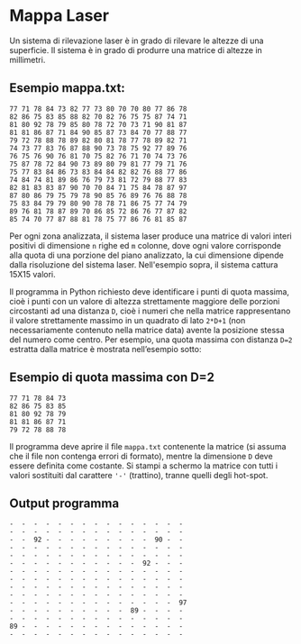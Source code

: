 # Mappa Laser

Un sistema di rilevazione laser è in grado di rilevare le altezze di una superficie. Il sistema è in grado di produrre
una matrice di altezze in millimetri.

## Esempio mappa.txt:

    77 71 78 84 73 82 77 73 80 70 70 80 77 86 78
    82 86 75 83 85 88 82 70 82 76 75 75 87 74 71
    81 80 92 78 79 85 80 78 72 70 73 71 90 81 87
    81 81 86 87 71 84 90 85 87 73 84 70 77 88 77
    79 72 78 88 78 89 82 80 81 78 77 78 89 82 71
    74 73 77 83 76 87 88 90 73 78 75 92 77 89 76
    76 75 76 90 76 81 70 75 82 76 71 70 74 73 76
    75 87 78 72 84 90 73 89 80 79 81 77 79 71 76
    75 77 83 84 86 73 83 84 84 82 82 76 88 77 86
    74 84 74 81 89 86 76 79 73 81 72 79 88 77 83
    82 81 83 83 87 90 70 70 84 71 75 84 78 87 97
    87 80 86 79 75 79 78 90 85 76 89 76 76 88 78
    75 83 84 79 79 80 90 78 78 71 86 75 77 74 79
    89 76 81 78 87 89 70 86 85 72 86 76 77 87 82
    85 74 70 77 87 88 81 78 75 77 86 76 81 85 87

Per ogni zona analizzata, il sistema laser produce una matrice di valori interi positivi di dimensione `n` righe ed `m`
colonne, dove ogni valore corrisponde alla quota di una porzione del piano analizzato, la cui dimensione dipende dalla
risoluzione del sistema laser. Nell'esempio sopra, il sistema cattura 15X15 valori.

Il programma in Python richiesto deve identificare i punti di quota massima, cioè i punti con un valore di altezza
strettamente maggiore delle porzioni circostanti ad una distanza `D`, cioè i numeri che nella matrice rappresentano il
valore strettamente massimo in un quadrato di lato `2*D+1` (non necessariamente contenuto nella matrice data) avente la
posizione stessa del numero come centro. Per esempio, una quota massima con distanza `D=2` estratta dalla matrice è
mostrata nell’esempio sotto:

## Esempio di quota massima con D=2

    77 71 78 84 73
    82 86 75 83 85
    81 80 92 78 79
    81 81 86 87 71
    79 72 78 88 78

Il programma deve aprire il file `mappa.txt` contenente la matrice (si assuma che il file non contenga errori di formato),
mentre la dimensione `D` deve essere definita come costante. Si stampi a schermo la matrice con tutti i valori sostituiti
dal carattere `'-'` (trattino), tranne quelli degli hot-spot.

## Output programma

    -  -  -  -  -  -  -  -  -  -  -  -  -  -  -
    -  -  -  -  -  -  -  -  -  -  -  -  -  -  -
    -  -  92 -  -  -  -  -  -  -  -  -  90 -  - 
    -  -  -  -  -  -  -  -  -  -  -  -  -  -  -
    -  -  -  -  -  -  -  -  -  -  -  -  -  -  -
    -  -  -  -  -  -  -  -  -  -  -  92 -  -  - 
    -  -  -  -  -  -  -  -  -  -  -  -  -  -  -
    -  -  -  -  -  -  -  -  -  -  -  -  -  -  -
    -  -  -  -  -  -  -  -  -  -  -  -  -  -  -
    -  -  -  -  -  -  -  -  -  -  -  -  -  -  -
    -  -  -  -  -  -  -  -  -  -  -  -  -  -  97
    -  -  -  -  -  -  -  -  -  -  89 -  -  -  - 
    -  -  -  -  -  -  -  -  -  -  -  -  -  -  -
    89 -  -  -  -  -  -  -  -  -  -  -  -  -  - 
    -  -  -  -  -  -  -  -  -  -  -  -  -  -  -